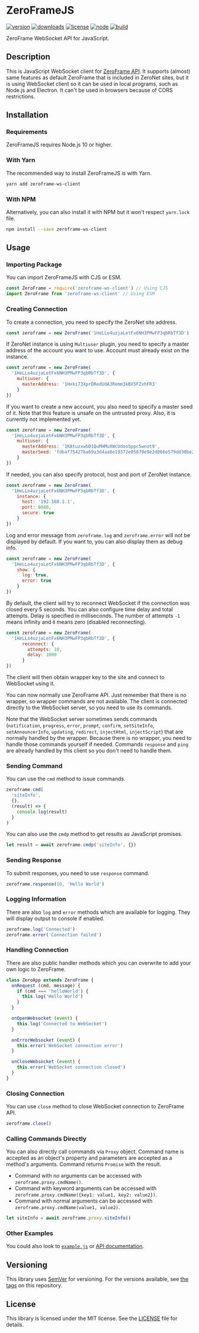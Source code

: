 ZeroFrameJS
===========

[![version][icon-version]][link-npm]
[![downloads][icon-downloads]][link-npm]
[![license][icon-license]][link-license]
[![node][icon-nodejs]][link-nodejs]
[![build][icon-travis]][link-travis]

ZeroFrame WebSocket API for JavaScript.

## Description

This is JavaScript WebSocket client for [ZeroFrame API][link-zeroframe]. It supports (almost) same features as default ZeroFrame that is included in ZeroNet sites, but it is using WebSocket client so it can be used in local programs, such as Node.js and Electron. It can't be used in browsers because of CORS restrictions.

## Installation

### Requirements

ZeroFrameJS requires Node.js 10 or higher.

### With Yarn

The recommended way to install ZeroFrameJS is with Yarn.

```bash
yarn add zeroframe-ws-client
```

### With NPM

Alternatively, you can also install it with NPM but it won't respect `yarn.lock` file.

```bash
npm install --save zeroframe-ws-client
```

## Usage

### Importing Package

You can import ZeroFrameJS with CJS or ESM.

```js
const ZeroFrame = require('zeroframe-ws-client') // Using CJS
import ZeroFrame from 'zeroframe-ws-client' // Using ESM
```

### Creating Connection

To create a connection, you need to specify the ZeroNet site address.

```js
const zeroframe = new ZeroFrame('1HeLLo4uzjaLetFx6NH3PMwFP3qbRbTf3D')
```

If ZeroNet instance is using `Multiuser` plugin, you need to specify a master address of the account you want to use. Account must already exist on the instance.

```js
const zeroframe = new ZeroFrame(
  '1HeLLo4uzjaLetFx6NH3PMwFP3qbRbTf3D', {
    multiuser: {
      masterAddress: '1Hxki73XprDRedUdA3Remm3kBX5FZxhFR3'
    }
})
```

If you want to create a new account, you also need to specify a master seed of it. Note that this feature is unsafe on the untrusted proxy. Also, it is currently not implemented yet.

```js
const zeroframe = new ZeroFrame(
  '1HeLLo4uzjaLetFx6NH3PMwFP3qbRbTf3D', {
    multiuser: {
      masterAddress: '1KAtuzxwbD1QuMHMuXWcUdoo5ppc5wnot9',
      masterSeed: 'fdbaf75427ba69a3d4aa8e19372e05879e9e2d866e579dd30be25e6fab7e3fb2'
    }
})
```

If needed, you can also specify protocol, host and port of ZeroNet instance.

```js
const zeroframe = new ZeroFrame(
  '1HeLLo4uzjaLetFx6NH3PMwFP3qbRbTf3D', {
    instance: {
      host: '192.168.1.1',
      port: 8080,
      secure: true
    }
})
```

Log and error message from `zeroframe.log` and `zeroframe.error` will not be displayed by default. If you want to, you can also display them as debug info.

```js
const zeroframe = new ZeroFrame(
  '1HeLLo4uzjaLetFx6NH3PMwFP3qbRbTf3D', {
    show: {
      log: true,
      error: true
    }
})
```

By default, the client will try to reconnect WebSocket if the connection was closed every 5 seconds. You can also configure time delay and total attempts. Delay is specified in milliseconds. The number of attempts `-1` means infinity and `0` means zero (disabled reconnecting).

```js
const zeroframe = new ZeroFrame(
  '1HeLLo4uzjaLetFx6NH3PMwFP3qbRbTf3D', {
      reconnect: {
        attempts: 10,
        delay: 1000
      }
})
```

The client will then obtain wrapper key to the site and connect to WebSocket using it.

You can now normally use ZeroFrame API. Just remember that there is no wrapper, so wrapper commands are not available. The client is connected directly to the WebSocket server, so you need to use its commands.

Note that the WebSocket server sometimes sends commands (`notification`, `progress`, `error`, `prompt`, `confirm`, `setSiteInfo`, `setAnnouncerInfo`, `updating`, `redirect`, `injectHtml`, `injectScript`) that are normally handled by the wrapper. Because there is no wrapper, you need to handle those commands yourself if needed. Commands `response` and `ping` are already handled by this client so you don't need to handle them.

### Sending Command

You can use the `cmd` method to issue commands.

```js
zeroframe.cmd(
  'siteInfo',
  {},
  (result) => {
    console.log(result)
  }
)
```

You can also use the `cmdp` method to get results as JavaScript promises.

```js
let result = await zeroframe.cmdp('siteInfo', {})
```

### Sending Response

To submit responses, you need to use `response` command.

```js
zeroframe.response(10, 'Hello World')
```

### Logging Information

There are also `log` and `error` methods which are available for logging. They will display output to console if enabled.

```js
zeroframe.log('Connected')
zeroframe.error('Connection failed')
```

### Handling Connection

There are also public handler methods which you can overwrite to add your own logic to ZeroFrame.

```js
class ZeroApp extends ZeroFrame {
  onRequest (cmd, message) {
    if (cmd === 'helloWorld') {
      this.log('Hello World')
    }
  }

  onOpenWebsocket (event) {
    this.log('Connected to WebSocket')
  }

  onErrorWebsocket (event) {
    this.error('WebSocket connection error')
  }

  onCloseWebsocket (event) {
    this.error('WebSocket connection closed')
  }
}
```

### Closing Connection

You can use `close` method to close WebSocket connection to ZeroFrame API.

```js
zeroframe.close()
```

### Calling Commands Directly

You can also directly call commands via `Proxy` object. Command name is accepted as an object's property and parameters are accepted as a method's arguments. Command returns `Promise` with the result.

 * Command with no arguments can be accessed with `zeroframe.proxy.cmdName()`.
 * Command with keyword arguments can be accessed with `zeroframe.proxy.cmdName({key1: value1, key2: value2})`.
 * Command with normal arguments can be accessed with `zeroframe.proxy.cmdName(value1, value2)`.

```js
let siteInfo = await zeroframe.proxy.siteInfo()
```

### Other Examples

You could also look to [`example.js`][link-example] or [API documentation][link-documentation].

## Versioning

This library uses [SemVer][link-semver] for versioning. For the versions available, see [the tags][link-tags] on this repository.

## License

This library is licensed under the MIT license. See the [LICENSE][link-license-file] file for details.

[icon-version]: https://img.shields.io/npm/v/zeroframe-ws-client.svg?style=flat-square&label=version
[icon-downloads]: https://img.shields.io/npm/dt/zeroframe-ws-client.svg?style=flat-square&label=downloads
[icon-license]: https://img.shields.io/npm/l/zeroframe-ws-client.svg?style=flat-square&label=license
[icon-nodejs]: https://img.shields.io/node/v/zeroframe-ws-client.svg?style=flat-square&label=node
[icon-travis]: https://img.shields.io/travis/com/filips123/ZeroFrameJS.svg?style=flat-square&labelbuild

[link-npm]: https://www.npmjs.com/package/zeroframe-ws-client/
[link-license]: https://choosealicense.com/licenses/mit/
[link-nodejs]: https://nodejs.org/
[link-travis]: https://travis-ci.com/filips123/ZeroFrameJS/
[link-semver]: https://semver.org/

[link-tags]: https://github.com/filips123/ZeroFrameJS/tags/
[link-license-file]: https://github.com/filips123/ZeroFrameJS/blob/master/LICENSE
[link-example]: https://github.com/filips123/ZeroFrameJS/blob/master/example.js
[link-documentation]: https://zeroframe.js.org/

[link-zeroframe]: https://zeronet.io/
